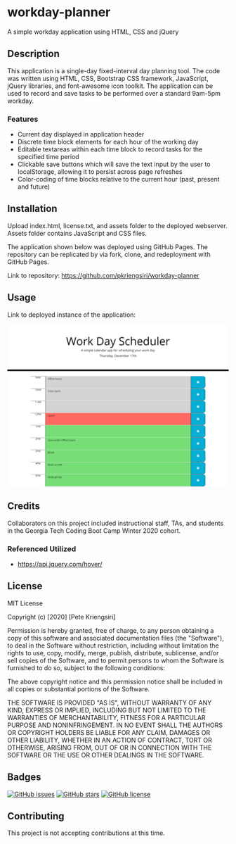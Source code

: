 # workday-planner
A simple workday application using HTML, CSS and jQuery

## Description

This application is a single-day fixed-interval day planning tool.  The code was written using HTML, CSS, Bootstrap CSS framework, JavaScript, jQuery libraries, and font-awesome icon toolkit.  The application can be used to record and save tasks to be performed over a standard 9am-5pm workday.

### Features
* Current day displayed in application header
* Discrete time block elements for each hour of the working day
* Editable textareas within each time block to record tasks for the specified time period
* Clickable save buttons which will save the text input by the user to localStorage, allowing it to persist across page refreshes
* Color-coding of time blocks relative to the current hour (past, present and future)


## Installation
Upload index.html, license.txt, and assets folder to the deployed webserver.  Assets folder contains JavaScript and CSS files.

The application shown below was deployed using GitHub Pages.  The repository can be replicated by via fork, clone, and redeployment with GitHub Pages.

Link to repository: https://github.com/pkriengsiri/workday-planner 

## Usage
Link to deployed instance of the application: 

![screenshot of application](./assets/images/app_screenshot.png)

## Credits
Collaborators on this project included instructional staff, TAs, and students in the Georgia Tech Coding Boot Camp Winter 2020 cohort.

### Referenced Utilized
* https://api.jquery.com/hover/


## License

MIT License

Copyright (c) [2020] [Pete Kriengsiri]

Permission is hereby granted, free of charge, to any person obtaining a copy
of this software and associated documentation files (the "Software"), to deal
in the Software without restriction, including without limitation the rights
to use, copy, modify, merge, publish, distribute, sublicense, and/or sell
copies of the Software, and to permit persons to whom the Software is
furnished to do so, subject to the following conditions:

The above copyright notice and this permission notice shall be included in all
copies or substantial portions of the Software.

THE SOFTWARE IS PROVIDED "AS IS", WITHOUT WARRANTY OF ANY KIND, EXPRESS OR
IMPLIED, INCLUDING BUT NOT LIMITED TO THE WARRANTIES OF MERCHANTABILITY,
FITNESS FOR A PARTICULAR PURPOSE AND NONINFRINGEMENT. IN NO EVENT SHALL THE
AUTHORS OR COPYRIGHT HOLDERS BE LIABLE FOR ANY CLAIM, DAMAGES OR OTHER
LIABILITY, WHETHER IN AN ACTION OF CONTRACT, TORT OR OTHERWISE, ARISING FROM,
OUT OF OR IN CONNECTION WITH THE SOFTWARE OR THE USE OR OTHER DEALINGS IN THE
SOFTWARE.

## Badges
[![GitHub issues](https://img.shields.io/github/issues/pkriengsiri/workday-planner)](https://github.com/pkriengsiri/workday-planner/issues)
[![GitHub stars](https://img.shields.io/github/stars/pkriengsiri/workday-planner)](https://github.com/pkriengsiri/workday-planner/stargazers)
[![GitHub license](https://img.shields.io/github/license/pkriengsiri/workday-planner)](https://github.com/pkriengsiri/workday-planner)



## Contributing

This project is not accepting contributions at this time.